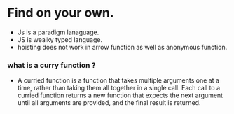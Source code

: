 # Find on your own.

* Js is a paradigm lanaguage.
* JS is wealky typed language.
* hoisting does not work in arrow function as well as anonymous function.

### what is a curry function ?

* A curried function is a function that takes multiple arguments one at a time, rather than taking them all together in a single call. Each call to a curried function returns a new function that expects the next argument until all arguments are provided, and the final result is returned.
